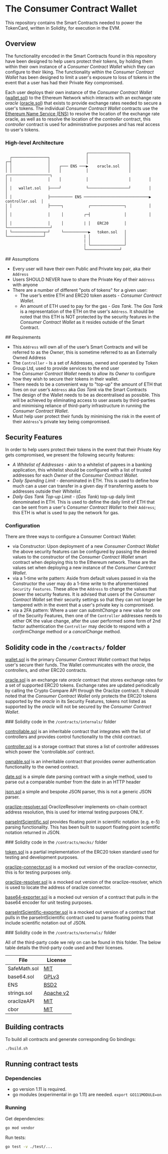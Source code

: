 # The Consumer Contract Wallet 

This repository contains the Smart Contracts needed to power the TokenCard, written in Solidity, for execution in the EVM.

## Overview

The functionality encoded in the Smart Contracts found in this repository have been designed to help users protect their tokens, by holding them within their own instance of a *Consumer Contract Wallet* which they can configure to their liking. The functionality within the *Consumer Contract Wallet* has been designed to limit a user's exposure to loss of tokens in the event that a user has had their Private Key compromised.

Each user deploys their own instance of the *Consumer Contract Wallet* ([wallet.sol](/contracts/wallet.sol)) to the Ethereum Network which interacts with an exchange rate *oracle* ([oracle.sol](/contracts/oracle.sol)) that exists to provide exchange rates needed to secure a user's tokens. The individual *Consumer Contract Wallet* contracts use the [Ethereum Name Service (ENS)](https://ens.domains/) to resolve the location of the exchange rate oracle, as well as to resolve the location of the *controller* contract, this *controller* contract is used for administrative purposes and has real access to user's tokens.

### High-level Architecture

```
                                    ┌──────────────────┐
  ┌────────────────┐                │                  │
┌─┤                │                │                  │
│ │                │    ┌─── ENS ───▶    oracle.sol    │
│ │                │    │           │                  │        ┌───────────────────┐
│ │                │    │           │                  │        │                   │
│ │   wallet.sol   ├────┘           └──────────────────┘        │                   │
│ │                ├────────── ENS ─────────────────────────────▶   controller.sol  │
│ │                ├─────┐           ┌───────────────┐          │                   │
│ │                │     │         ┌─┤               │          │                   │
│ │                │     │         | │   ERC20       │          └───────────────────┘
│ └──────────────┬─┘     └───────────▶   token.sol   │
└────────────────┘                 | │               │
                                   | │               │
                                   | └───────────────┘
                                   └───────────────┘
```

## Assumptions

- Every user will have their own Public and Private key pair, aka their `Address`
- Users SHOULD NEVER have to share the Private Key of their `Address` with anyone
- There are a number of different "pots of tokens" for a given user:
     - The user’s entire ETH and ERC20 token assets - *Consumer Contract Wallet*.
     - An amount of ETH used to pay for the gas - *Gas Tank*. The *Gas Tank* is a representation of the ETH on the user's `Address`. It should be noted that this ETH is NOT protected by the security features in the *Consumer Contract Wallet* as it resides outside of the Smart Contract.

## Requirements

- This `Address` will own all of the user’s Smart Contracts and will be referred to as the *Owner*, this is sometime referred to as an Externally Owned Address
- The `Controller` - Is a set of Addresses, owned and operated by Token Group Ltd, used to provide services to the end user
- The *Consumer Contract Wallet* needs to allow its *Owner* to configure how they wish to secure their tokens in their wallet.
- There needs to be a convenient way to "top-up" the amount of ETH that lives on our user’s `Address` aka *Gas Tank* via the Smart Contracts
- The design of the Wallet needs to be as decentralised as possible. This will be achieved by eliminating access to user assets by third-parties and minimising reliance of third-party infrastructure in running the *Consumer Contract Wallet*.
- Must help user protect their funds by minimising the risk in the event of their `Address`'s private key being compromised.

## Security Features

In order to help users protect their tokens in the event that their Private Key gets compromised, we present the following security features: 

- *A Whitelist of Addresses* - akin to a whitelist of payees in a banking application, this whitelist should be configured with a list of trusted addresses for each *Owner* of the *Consumer Contract Wallet*.
- *Daily Spending Limit* - denominated in ETH. This is used to define how much can a user can transfer in a given day if transferring assets to addresses outside their *Whitelist*.
- *Daily Gas Tank Top-up Limit* - (*Gas Tank*) top-up daily limit denominated in ETH. This is used to define the daily limit of ETH that can be sent from a user's *Consumer Contract Wallet* to their `Address`; this ETH is what is used to pay the network for gas.

### Configuration

There are three ways to configure a Consumer Contract Wallet: 

- via Constructor: Upon deployment of a new *Consumer Contract Wallet* the above security features can be configured by passing the desired values to the constructor of the *Consumer Contract Wallet* smart contract when deploying this to the Ethereum network. These are the values set when deploying a new instance of the *Consumer Contract Wallet*. 
- via a 1-time write pattern: Aside from default values passed in via the Constructor the user may do a 1-time write to the aforementioned `Security Features`. These allow the `Address` to change the values that power the security features. It is advised that users of the *Consumer Contract Wallet* set their security settings so that they can not longer be tampered with in the event that a user's private key is compromised. 
- via a 2FA pattern: Where a user can *submitChange* a new value for one of the Security Features, then one of the `Controller` addresses needs to either OK the value change, after the user performed some form of 2nd factor authentication the `Controller` may decide to respond with a *confirmChange* method or a *cancelChange* method.

## Solidity code in the `/contracts/` folder

[wallet.sol](/contracts/wallet.sol) is the primary *Consumer Contract Wallet* contract that helps user's secure their funds. The Wallet communicates with the *oracle*, the controllers, and other ERC20 contracts. 

[oracle.sol](/contracts/oracle.sol) is an exchange rate *oracle* contract that stores exchange rates for a set of supported ERC20 tokens. Exchange rates are updated periodically by calling the Crypto Compare API through the Oraclize contract. It should noted that the *Consumer Contract Wallet* only protects the ERC20 tokens supported by the *oracle* in its Security Features, tokens not listed as supported by the *oracle* will not be secured by the *Consumer Contract Wallet*. 

### Solidity code in the `/contracts/internals/` folder

[controllable.sol](/contracts/internals/controllable.sol) is an inheritable contract that integrates with the list of controllers and provides control functionality to the child contract.

[controller.sol](/contracts/internals/controller.sol) is a storage contract that stores a list of controller addresses which power the 'controllable.sol' contract.

[ownable.sol](/contracts/internals/ownable.sol) is an inheritable contract that provides owner authentication functionality to the owned contract. 

[date.sol](/contracts/internals/date.sol) is a simple date parsing contract with a single method, used to parse out a comparable number from the date in an HTTP header

[json.sol](/contracts/internals/json.sol) a simple and bespoke JSON parser, this is not a generic JSON parser. 

[oraclize-resolver.sol](/contracts/internals/oraclize-resolver.sol) OraclizeResolver implements on-chain contract address resolution, this is used for internal testing purposes ONLY.

[parseIntScientific.sol](/contracts/internals/parseIntScientific.sol) provides floating point in scientific notation (e.g. e-5) parsing functionality. This has been built to support floating point scientific notation returned in JSON. 

### Solidity code in the `/contracts/mocks/` folder

[token.sol](/contracts/mocks/token.sol) is a partial implementation of the ERC20 token standard used for testing and development purposes.

[oraclize-connector.sol](/contracts/mocks/oraclize-connector.sol) is a mocked out version of the oraclize-connector, this is for testing purposes only.

[oraclize-resolver.sol](/contracts/mocks/oraclize-resolver.sol]) is a mocked out version of the oraclize-resolver, which is used to locate the address of oraclize connector.

[base64-exporter.sol](/contracts/mocks/base64-exporter.sol]) is a mocked out version of a contract that pulls in the base64 encoder for unit testing purposes.

[parseIntScientific-exporter.sol](/contracts/mocks/parseIntScientific-exporter.sol]) is a mocked out version of a contract that pulls in the parseIntScientific contract used to parse floating points that include scientific notation out of JSON. 


### Solidity code in the `/contracts/externals/` folder

All of the third-party code we rely on can be found in this folder. The below table details the third-party code used and their licenses.

| File          | License       | 
| ------------- | ------------- |
| SafeMath.sol  | [MIT](https://github.com/OpenZeppelin/openzeppelin-solidity/blob/master/LICENSE) |
| base64.sol    | [GPLv3](https://github.com/vcealicu/melonport-price-feed/blob/master/LICENSE) |
| ENS           | [BSD2](https://github.com/ensdomains/ens/blob/master/LICENSE) |
| strings.sol   | [Apache v2](https://github.com/Arachnid/solidity-stringutils/blob/master/LICENSE) |
| oraclizeAPI   | [MIT](https://github.com/oraclize/ethereum-api/blob/master/LICENSE) |
| cbor          | [MIT](https://github.com/smartcontractkit/solidity-cborutils/blob/master/LICENSE) |


## Building contracts

To build all contracts and generate corresponding Go bindings:

```sh
./build.sh
```

## Running contract tests

### Dependencies

- go version 1.11 is required. 
- go modules (experimental in go 1.11) are needed. `export GO111MODULE=on`

### Running 

Get dependencies:

```sh
go mod vendor
```

Run tests:

```sh
go test -v ./test/...
```

